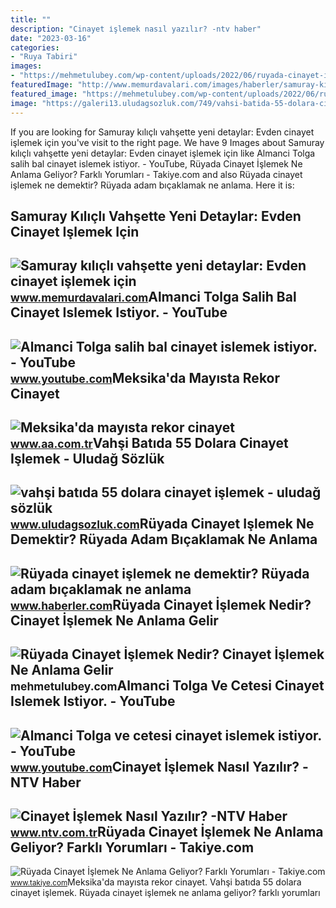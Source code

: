 ```yaml
---
title: ""
description: "Cinayet i̇şlemek nasıl yazılır? -ntv haber"
date: "2023-03-16"
categories:
- "Ruya Tabiri"
images:
- "https://mehmetulubey.com/wp-content/uploads/2022/06/ruyada-cinayet-islemek-nedir-cinayet-islemek-ne-anlama-gelir_62a467a1c1308.jpeg"
featuredImage: "http://www.memurdavalari.com/images/haberler/samuray-kilicli-vahsette-yeni-detaylar-evden-cinayet-islemek-icin-ciktim.jpg"
featured_image: "https://mehmetulubey.com/wp-content/uploads/2022/06/ruyada-cinayet-islemek-nedir-cinayet-islemek-ne-anlama-gelir_62a467a1c1308.jpeg"
image: "https://galeri13.uludagsozluk.com/749/vahsi-batida-55-dolara-cinayet-islemek_2284715.png"
---
```


If you are looking for Samuray kılıçlı vahşette yeni detaylar: Evden cinayet işlemek için you've visit to the right page. We have 9 Images about Samuray kılıçlı vahşette yeni detaylar: Evden cinayet işlemek için like Almanci Tolga salih bal cinayet islemek istiyor. - YouTube, Rüyada Cinayet İşlemek Ne Anlama Geliyor? Farklı Yorumları - Takiye.com and also Rüyada cinayet işlemek ne demektir? Rüyada adam bıçaklamak ne anlama. Here it is:

Samuray Kılıçlı Vahşette Yeni Detaylar: Evden Cinayet Işlemek Için
------------------------------------------------------------------

 ![Samuray kılıçlı vahşette yeni detaylar: Evden cinayet işlemek için](http://www.memurdavalari.com/images/haberler/samuray-kilicli-vahsette-yeni-detaylar-evden-cinayet-islemek-icin-ciktim.jpg) <small>www.memurdavalari.com</small>Almanci Tolga Salih Bal Cinayet Islemek Istiyor. - YouTube
----------------------------------------------------------

 ![Almanci Tolga salih bal cinayet islemek istiyor. - YouTube](https://i.ytimg.com/vi/GF7P8Wj0tYQ/maxres2.jpg?sqp=-oaymwEoCIAKENAF8quKqQMcGADwAQH4AdoBgALgA4oCDAgAEAEYZSBlKGUwDw==&rs=AOn4CLCtaQtkSBMK_syAEn0PpJ-gsoA7-A) <small>www.youtube.com</small>Meksika'da Mayısta Rekor Cinayet
--------------------------------

 ![Meksika'da mayısta rekor cinayet](https://cdnuploads.aa.com.tr/uploads/Contents/2017/06/21/thumbs_b_c_9049ea009bfd11e1a943683ad05f058f.jpg) <small>www.aa.com.tr</small>Vahşi Batıda 55 Dolara Cinayet Işlemek - Uludağ Sözlük
------------------------------------------------------

 ![vahşi batıda 55 dolara cinayet işlemek - uludağ sözlük](https://galeri13.uludagsozluk.com/749/vahsi-batida-55-dolara-cinayet-islemek_2284715.png) <small>www.uludagsozluk.com</small>Rüyada Cinayet Işlemek Ne Demektir? Rüyada Adam Bıçaklamak Ne Anlama
--------------------------------------------------------------------

 ![Rüyada cinayet işlemek ne demektir? Rüyada adam bıçaklamak ne anlama](https://i.hbrcdn.com/haber/2021/02/24/ruyada-cinayet-islemek-ne-demektir-ruyada-adam-13948749_3490_amp.jpg) <small>www.haberler.com</small>Rüyada Cinayet İşlemek Nedir? Cinayet İşlemek Ne Anlama Gelir
-------------------------------------------------------------

 ![Rüyada Cinayet İşlemek Nedir? Cinayet İşlemek Ne Anlama Gelir](https://mehmetulubey.com/wp-content/uploads/2022/06/ruyada-cinayet-islemek-nedir-cinayet-islemek-ne-anlama-gelir_62a467a1c1308.jpeg) <small>mehmetulubey.com</small>Almanci Tolga Ve Cetesi Cinayet Islemek Istiyor. - YouTube
----------------------------------------------------------

 ![Almanci Tolga ve cetesi cinayet islemek istiyor. - YouTube](https://i.ytimg.com/vi/7hB5emJunrQ/maxres2.jpg?sqp=-oaymwEoCIAKENAF8quKqQMcGADwAQH4AdoBgALgA4oCDAgAEAEYZSBlKGUwDw==&rs=AOn4CLApbuDc_VTNtNfMGBcxH8Py7IA4yQ) <small>www.youtube.com</small>Cinayet İşlemek Nasıl Yazılır? -NTV Haber
-----------------------------------------

 ![Cinayet İşlemek Nasıl Yazılır? -NTV Haber](https://cdn.ntv.com.tr/img/ne-demek/cinayet-islemek_10772.jpg) <small>www.ntv.com.tr</small>Rüyada Cinayet İşlemek Ne Anlama Geliyor? Farklı Yorumları - Takiye.com
-----------------------------------------------------------------------

 ![Rüyada Cinayet İşlemek Ne Anlama Geliyor? Farklı Yorumları - Takiye.com](https://www.takiye.com/wp-content/uploads/2022/07/ruyada-cinayet-islemek-COVER-1024x576.jpg) <small>www.takiye.com</small>Meksika'da mayısta rekor cinayet. Vahşi batıda 55 dolara cinayet işlemek. Rüyada cinayet i̇şlemek ne anlama geliyor? farklı yorumları
